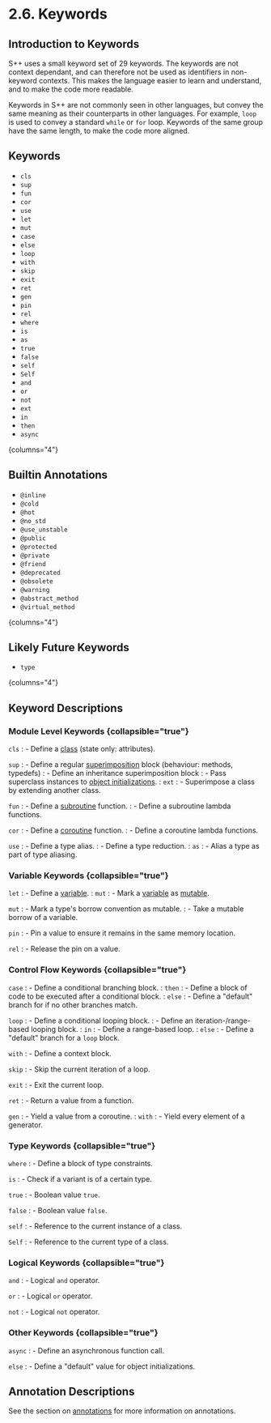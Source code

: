 # 2.6. Keywords

<primary-label ref="header-label"/>

<secondary-label ref="doc-complete"/>

<secondary-label ref="doc-subj-update"/>

## Introduction to Keywords

S++ uses a small keyword set of 29 keywords. The keywords are not context dependant, and can therefore not be used as
identifiers in non-keyword contexts. This makes the language easier to learn and understand, and to make the code more
readable.

Keywords in S++ are not commonly seen in other languages, but convey the same meaning as their counterparts in other
languages. For example, `loop` is used to convey a standard `while` or `for` loop. Keywords of the same group have the
same length, to make the code more aligned.

## Keywords

- `cls`
- `sup`
- `fun`
- `cor`
- `use`
- `let`
- `mut`
- `case`
- `else`
- `loop`
- `with`
- `skip`
- `exit`
- `ret`
- `gen`
- `pin`
- `rel`
- `where`
- `is`
- `as`
- `true`
- `false`
- `self`
- `Self`
- `and`
- `or`
- `not`
- `ext`
- `in`
- `then`
- `async`

{columns="4"}

## Builtin Annotations

- `@inline`
- `@cold`
- `@hot`
- `@no_std`
- `@use_unstable`
- `@public`
- `@protected`
- `@private`
- `@friend`
- `@deprecated`
- `@obsolete`
- `@warning`
- `@abstract_method`
- `@virtual_method`

{columns="4"}

## Likely Future Keywords

- `type`

{columns="4"}

## Keyword Descriptions

### Module Level Keywords {collapsible="true"}


`cls`
: - Define a [class](7-1-Class-Definition.md) (state only: attributes).

`sup`
: - Define a regular [superimposition](7-2-Superimposition-Definition.md) block (behaviour: methods, typedefs)
: - Define an inheritance superimposition block
: - Pass superclass instances to [object initializations](7-3-Object-Initialization.md).
: `ext`
    : - Superimpose a class by extending another class.

`fun`
: - Define a [subroutine](8-1-Function-Definition.md) function.
: - Define a subroutine lambda functions.

`cor`
: - Define a [coroutine](12-2-Concurrency.md) function.
: - Define a coroutine lambda functions.

`use`
: - Define a type alias.
: - Define a type reduction.
: `as`
    : - Alias a type as part of type aliasing.

### Variable Keywords {collapsible="true"}

`let`
: - Define a [variable](4-1-Variables.md).
: `mut`
    : - Mark a [variable](4-1-Variables.md) as [mutable](4-1-Variables.md#mutability).

`mut`
: - Mark a type's borrow convention as mutable.
: - Take a mutable borrow of a variable.

`pin`
: - Pin a value to ensure it remains in the same memory location.

`rel`
: - Release the pin on a value.

### Control Flow Keywords {collapsible="true"}

`case`
: - Define a conditional branching block.
: `then`
    : - Define a block of code to be executed after a conditional block.
: `else`
    : - Define a "default" branch for if no other branches match.

`loop`
: - Define a conditional looping block.
: - Define an iteration-/range-based looping block.
: `in`
    : - Define a range-based loop.
: `else`
    : - Define a "default" branch for a `loop` block.

`with`
: - Define a context block.

`skip`
: - Skip the current iteration of a loop.

`exit`
: - Exit the current loop.

`ret`
: - Return a value from a function.

`gen`
: - Yield a value from a coroutine.
: `with`
    : - Yield every element of a generator.

### Type Keywords {collapsible="true"}

`where`
: - Define a block of type constraints.

`is`
: - Check if a variant is of a certain type.

`true`
: - Boolean value `true`.

`false`
: - Boolean value `false`.

`self`
: - Reference to the current instance of a class.

`Self`
: - Reference to the current type of a class.

### Logical Keywords {collapsible="true"}

`and`
: - Logical `and` operator.

`or`
: - Logical `or` operator.

`not`
: - Logical `not` operator.

### Other Keywords {collapsible="true"}

`async`
: - Define an asynchronous function call.

`else`
: - Define a "default" value for object initializations.


## Annotation Descriptions
See the section on [annotations](13-4-Annotations.md) for more information on annotations.
